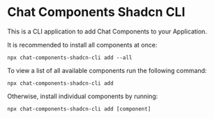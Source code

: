 # Chat Components Shadcn CLI

This is a CLI application to add Chat Components to your Application. 

It is recommended to install all components at once:

```
npx chat-components-shadcn-cli add --all
```

To view a list of all available components run the following command:

```
npx chat-components-shadcn-cli add
```

Otherwise, install individual components by running:

```
npx chat-components-shadcn-cli add [component]
```